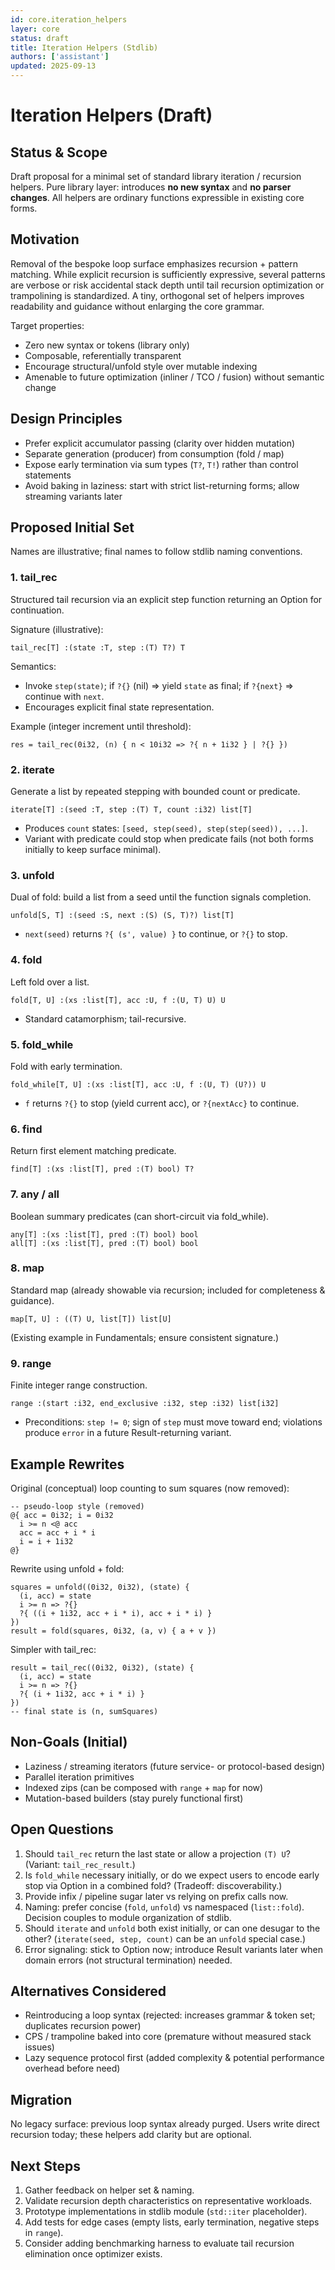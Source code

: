```yaml
---
id: core.iteration_helpers
layer: core
status: draft
title: Iteration Helpers (Stdlib)
authors: ['assistant']
updated: 2025-09-13
---
```


# Iteration Helpers (Draft)

## Status & Scope
Draft proposal for a minimal set of standard library iteration / recursion helpers. Pure library layer: introduces **no new syntax** and **no parser changes**. All helpers are ordinary functions expressible in existing core forms.

## Motivation
Removal of the bespoke loop surface emphasizes recursion + pattern matching. While explicit recursion is sufficiently expressive, several patterns are verbose or risk accidental stack depth until tail recursion optimization or trampolining is standardized. A tiny, orthogonal set of helpers improves readability and guidance without enlarging the core grammar.

Target properties:
- Zero new syntax or tokens (library only)
- Composable, referentially transparent
- Encourage structural/unfold style over mutable indexing
- Amenable to future optimization (inliner / TCO / fusion) without semantic change

## Design Principles
- Prefer explicit accumulator passing (clarity over hidden mutation)
- Separate generation (producer) from consumption (fold / map)
- Expose early termination via sum types (`T?`, `T!`) rather than control statements
- Avoid baking in laziness: start with strict list-returning forms; allow streaming variants later

## Proposed Initial Set
Names are illustrative; final names to follow stdlib naming conventions.

### 1. tail_rec
Structured tail recursion via an explicit step function returning an Option for continuation.

Signature (illustrative):
```
tail_rec[T] :(state :T, step :(T) T?) T
```
Semantics:
- Invoke `step(state)`; if `?{}` (nil) => yield `state` as final; if `?{next}` => continue with `next`.
- Encourages explicit final state representation.

Example (integer increment until threshold):
```
res = tail_rec(0i32, (n) { n < 10i32 => ?{ n + 1i32 } | ?{} })
```

### 2. iterate
Generate a list by repeated stepping with bounded count or predicate.
```
iterate[T] :(seed :T, step :(T) T, count :i32) list[T]
```
- Produces `count` states: `[seed, step(seed), step(step(seed)), ...]`.
- Variant with predicate could stop when predicate fails (not both forms initially to keep surface minimal).

### 3. unfold
Dual of fold: build a list from a seed until the function signals completion.
```
unfold[S, T] :(seed :S, next :(S) (S, T)?) list[T]
```
- `next(seed)` returns `?{ (s', value) }` to continue, or `?{}` to stop.

### 4. fold
Left fold over a list.
```
fold[T, U] :(xs :list[T], acc :U, f :(U, T) U) U
```
- Standard catamorphism; tail-recursive.

### 5. fold_while
Fold with early termination.
```
fold_while[T, U] :(xs :list[T], acc :U, f :(U, T) (U?)) U
```
- `f` returns `?{}` to stop (yield current acc), or `?{nextAcc}` to continue.

### 6. find
Return first element matching predicate.
```
find[T] :(xs :list[T], pred :(T) bool) T?
```

### 7. any / all
Boolean summary predicates (can short-circuit via fold_while).
```
any[T] :(xs :list[T], pred :(T) bool) bool
all[T] :(xs :list[T], pred :(T) bool) bool
```

### 8. map
Standard map (already showable via recursion; included for completeness & guidance).
```
map[T, U] : ((T) U, list[T]) list[U]
```
(Existing example in Fundamentals; ensure consistent signature.)

### 9. range
Finite integer range construction.
```
range :(start :i32, end_exclusive :i32, step :i32) list[i32]
```
- Preconditions: `step != 0`; sign of `step` must move toward end; violations produce `error` in a future Result-returning variant.

## Example Rewrites
Original (conceptual) loop counting to sum squares (now removed):
```
-- pseudo-loop style (removed)
@{ acc = 0i32; i = 0i32
  i >= n <@ acc
  acc = acc + i * i
  i = i + 1i32
@}
```
Rewrite using unfold + fold:
```
squares = unfold((0i32, 0i32), (state) {
  (i, acc) = state
  i >= n => ?{}
  ?{ ((i + 1i32, acc + i * i), acc + i * i) }
})
result = fold(squares, 0i32, (a, v) { a + v })
```
Simpler with tail_rec:
```
result = tail_rec((0i32, 0i32), (state) {
  (i, acc) = state
  i >= n => ?{}
  ?{ (i + 1i32, acc + i * i) }
})
-- final state is (n, sumSquares)
```

## Non-Goals (Initial)
- Laziness / streaming iterators (future service- or protocol-based design)
- Parallel iteration primitives
- Indexed zips (can be composed with `range` + `map` for now)
- Mutation-based builders (stay purely functional first)

## Open Questions
1. Should `tail_rec` return the last state or allow a projection `(T) U`? (Variant: `tail_rec_result`.)
2. Is `fold_while` necessary initially, or do we expect users to encode early stop via Option in a combined fold? (Tradeoff: discoverability.)
3. Provide infix / pipeline sugar later vs relying on prefix calls now.
4. Naming: prefer concise (`fold`, `unfold`) vs namespaced (`list::fold`). Decision couples to module organization of stdlib.
5. Should `iterate` and `unfold` both exist initially, or can one desugar to the other? (`iterate(seed, step, count)` can be an `unfold` special case.)
6. Error signaling: stick to Option now; introduce Result variants later when domain errors (not structural termination) needed.

## Alternatives Considered
- Reintroducing a loop syntax (rejected: increases grammar & token set; duplicates recursion power)
- CPS / trampoline baked into core (premature without measured stack issues)
- Lazy sequence protocol first (added complexity & potential performance overhead before need)

## Migration
No legacy surface: previous loop syntax already purged. Users write direct recursion today; these helpers add clarity but are optional.

## Next Steps
1. Gather feedback on helper set & naming.
2. Validate recursion depth characteristics on representative workloads.
3. Prototype implementations in stdlib module (`std::iter` placeholder).
4. Add tests for edge cases (empty lists, early termination, negative steps in `range`).
5. Consider adding benchmarking harness to evaluate tail recursion elimination once optimizer exists.
